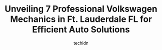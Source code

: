 ---
layout: ampstory
image: https://images.unsplash.com/photo-1628188687881-0a34984b3531?ixlib=rb-4.0.3&ixid=MnwxMjA3fDB8MHxwaG90by1wYWdlfHx8fGVufDB8fHx8&auto=format&fit=crop&w=640&h=853&q=80
author: techidn
featured: false
description: For top-quality automotive repairs and maintenance, visit the 7 best Volkswagen Mechanic in Ft. Lauderdale FL, USA. Their reputation for excellence and their dedication to customer satisfact
title: Unveiling 7 Professional Volkswagen Mechanics in Ft. Lauderdale FL for Efficient Auto Solutions
cover:
   title: Unveiling 7 Professional Volkswagen Mechanics in Ft. Lauderdale FL for Efficient Auto Solutions
   subtitle: Rickpate
   background: https://images.unsplash.com/photo-1628188687881-0a34984b3531?ixlib=rb-4.0.3&ixid=MnwxMjA3fDB8MHxwaG90by1wYWdlfHx8fGVufDB8fHx8&auto=format&fit=crop&w=640&h=853&q=80

pages: 
 - layout: thirds
   top: <h1>#1 Prestige European Auto Repair</h1>
   bottom: "<p>A+++ The service advisor Rich came highly recommended so I gave him a call at this specialty shop. Rich scheduled an appointment at my convenience to help diagnose my che</p>"
   background: https://www.knot35.com/toplist/wp-content/uploads/2023/06/best-volkswagen-mechanic-1-in-ft-lauderdale-fl-1685834480.jpeg
   backgroundblur: true
 - layout: thirds
   top: <h1>#2 Empire Auto Care</h1>
   bottom: "<p>5317 Powerline Rd, Fort Lauderdale, FL 33309, United States</p>"
   background: https://www.knot35.com/toplist/wp-content/uploads/2023/06/best-volkswagen-mechanic-2-in-ft-lauderdale-fl-1685834480.jpeg
   cta:
      link: https://www.knot35.com/toplist/unveiling-7-professional-volkswagen-mechanics-in-ft-lauderdale-fl-for-efficient-auto-solutions/
      text: Unveiling 7 Professional Volkswagen Mechanics in Ft. Lauderdale FL for Efficient Auto Solutions
 - layout: thirds
   top: <h1>#3 Bavaria Automotive & Tire</h1>
   bottom: "<p>4400 Davie Blvd, Fort Lauderdale, FL 33317, United States</p>"
   background: https://www.knot35.com/toplist/wp-content/uploads/2023/06/best-volkswagen-mechanic-3-in-ft-lauderdale-fl-1685834480.jpeg
   cta:
      link: https://www.knot35.com/toplist/unveiling-7-professional-volkswagen-mechanics-in-ft-lauderdale-fl-for-efficient-auto-solutions/
      text: Unveiling 7 Professional Volkswagen Mechanics in Ft. Lauderdale FL for Efficient Auto Solutions
 - layout: thirds
   top: <h1>#4 Audi Fort Lauderdale - Service Department</h1>
   bottom: "<p>1200 N Federal Hwy Suite 100, Fort Lauderdale, FL 33304, United States</p>"
   background: https://images.unsplash.com/photo-1567360425618-1594206637d2?ixlib=rb-4.0.3&ixid=MnwxMjA3fDB8MHxwaG90by1wYWdlfHx8fGVufDB8fHx8&auto=format&fit=crop&w=640&h=853&q=80
   cta:
      link: https://www.knot35.com/toplist/unveiling-7-professional-volkswagen-mechanics-in-ft-lauderdale-fl-for-efficient-auto-solutions/
      text: Unveiling 7 Professional Volkswagen Mechanics in Ft. Lauderdale FL for Efficient Auto Solutions
 - layout: thirds
   top: <h1>#5 Mobile Mechanic Fort Lauderdale</h1>
   bottom: "<p>1223 NW 15th Ave, Fort Lauderdale, FL 33311, United States</p>"
   background: https://images.unsplash.com/photo-1632260260864-caf7fde5ec36?ixlib=rb-4.0.3&ixid=MnwxMjA3fDB8MHxwaG90by1wYWdlfHx8fGVufDB8fHx8&auto=format&fit=crop&w=640&h=853&q=80
   cta:
      link: https://www.knot35.com/toplist/unveiling-7-professional-volkswagen-mechanics-in-ft-lauderdale-fl-for-efficient-auto-solutions/
      text: Unveiling 7 Professional Volkswagen Mechanics in Ft. Lauderdale FL for Efficient Auto Solutions
 - layout: thirds
   top: <h1>#6 Wales Garage -Auto Repair and Services</h1>
   bottom: "<p>2916 SE 6th Ave, Fort Lauderdale, FL 33316, United States</p>"
   background: https://images.unsplash.com/photo-1553949345-eb786bb3f7ba?ixlib=rb-4.0.3&ixid=MnwxMjA3fDB8MHxwaG90by1wYWdlfHx8fGVufDB8fHx8&auto=format&fit=crop&w=640&h=853&q=80
   cta:
      link: https://www.knot35.com/toplist/unveiling-7-professional-volkswagen-mechanics-in-ft-lauderdale-fl-for-efficient-auto-solutions/
      text: Unveiling 7 Professional Volkswagen Mechanics in Ft. Lauderdale FL for Efficient Auto Solutions
 - layout: thirds
   top: <h1>#7 Master Tech</h1>
   bottom: "<p>202 SW 15th St, Fort Lauderdale, FL 33315, United States</p>"
   background: https://images.unsplash.com/photo-1547366785-564103df7e13?ixlib=rb-4.0.3&ixid=MnwxMjA3fDB8MHxwaG90by1wYWdlfHx8fGVufDB8fHx8&auto=format&fit=crop&w=640&h=853&q=80
   cta:
      link: https://www.knot35.com/toplist/unveiling-7-professional-volkswagen-mechanics-in-ft-lauderdale-fl-for-efficient-auto-solutions/
      text: Unveiling 7 Professional Volkswagen Mechanics in Ft. Lauderdale FL for Efficient Auto Solutions
 - layout: thirds
   middle: Continue reading...
   background: https://images.unsplash.com/photo-1574169208507-84376144848b?ixlib=rb-4.0.3&ixid=MnwxMjA3fDB8MHxwaG90by1wYWdlfHx8fGVufDB8fHx8&auto=format&fit=crop&w=640&h=853&q=80
   cta:
      link: https://www.knot35.com/toplist/unveiling-7-professional-volkswagen-mechanics-in-ft-lauderdale-fl-for-efficient-auto-solutions/
      text: Unveiling 7 Professional Volkswagen Mechanics in Ft. Lauderdale FL for Efficient Auto Solutions
      
---